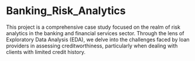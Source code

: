 # Banking_Risk_Analytics
This project is a comprehensive case study focused on the realm of risk analytics in the banking and financial services sector. Through the lens of Exploratory Data Analysis (EDA), we delve into the challenges faced by loan providers in assessing creditworthiness, particularly when dealing with clients with limited credit history.
